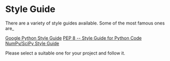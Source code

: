 # Style Guide

There are a variety of style guides available. Some of the most famous ones are_

[Google Python Style Guide](https://google.github.io/styleguide/pyguide.html)
[PEP 8 -- Style Guide for Python Code](https://peps.python.org/pep-0008/)
[NumPy/SciPy Style Guide](https://numpydoc.readthedocs.io/en/latest/format.html)


Please select a suitable one for your project and follow it.


